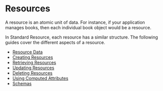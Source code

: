 # Resources

A resource is an atomic unit of data. For instance, if your application manages books,
then each individual book object would be a resource.

In Standard Resource, each resource has a similar structure. The following guides
cover the different aspects of a resource.

* [Resource Data](resource-data.md)
* [Creating Resources](creating-resources.md)
* [Retrieving Resources](retrieving-resources.md)
* [Updating Resources](updating-resources.md)
* [Deleting Resources](deleting-resources.md)
* [Using Computed Attributes](using-computed-attributes.md)
* [Schemas](schemas.md)
